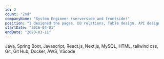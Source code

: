 ```yaml
---
id: 2
count: "2nd"
companyName: "System Engineer (serverside and frontside)"
position: "I designed the pages, DB relations, Table design, API design, and coding. I was one of the main members of the team. "
startDate: "2016-04-01"
endDate: "2020-03-11"
---
```


Java, Spring Boot, Javascript, React.js, Next.js, MySQL, HTML, tailwind css,  
Git, Git Hub, Docker, AWS, VScode
